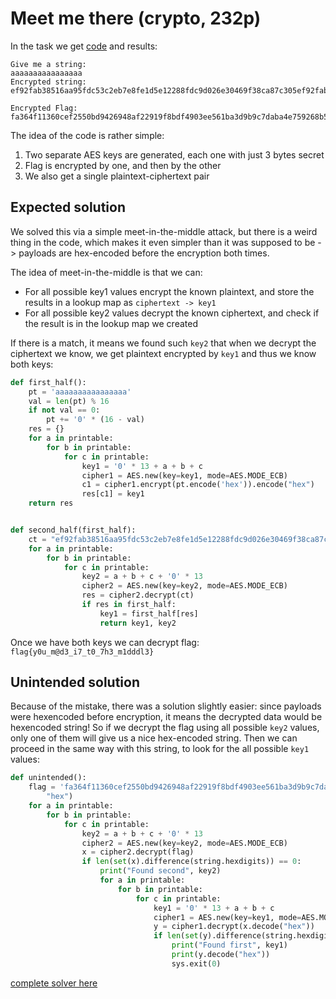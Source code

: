 # Meet me there (crypto, 232p)

In the task we get [code](meet.py) and results:

```
Give me a string:
aaaaaaaaaaaaaaaa
Encrypted string:
ef92fab38516aa95fdc53c2eb7e8fe1d5e12288fdc9d026e30469f38ca87c305ef92fab38516aa95fdc53c2eb7e8fe1d5e12288fdc9d026e30469f38ca87c305

Encrypted Flag:
fa364f11360cef2550bd9426948af22919f8bdf4903ee561ba3d9b9c7daba4e759268b5b5b4ea2589af3cf4abe6f9ae7e33c84e73a9c1630a25752ad2a984abfbbfaca24f7c0b4313e87e396f2bf5ae56ee99bb03c2ffdf67072e1dc98f9ef691db700d73f85f57ebd84f5c1711a28d1a50787d6e1b5e726bc50db5a3694f576
```

The idea of the code is rather simple:

1. Two separate AES keys are generated, each one with just 3 bytes secret
2. Flag is encrypted by one, and then by the other
3. We also get a single plaintext-ciphertext pair

## Expected solution

We solved this via a simple meet-in-the-middle attack, but there is a weird thing in the code, which makes it even simpler than it was supposed to be -> payloads are hex-encoded before the encryption both times.

The idea of meet-in-the-middle is that we can:

- For all possible key1 values encrypt the known plaintext, and store the results in a lookup map as `ciphertext -> key1`
- For all possible key2 values decrypt the known ciphertext, and check if the result is in the lookup map we created

If there is a match, it means we found such `key2` that when we decrypt the ciphertext we know, we get plaintext encrypted by `key1` and thus we know both keys:

```python
def first_half():
    pt = 'aaaaaaaaaaaaaaaa'
    val = len(pt) % 16
    if not val == 0:
        pt += '0' * (16 - val)
    res = {}
    for a in printable:
        for b in printable:
            for c in printable:
                key1 = '0' * 13 + a + b + c
                cipher1 = AES.new(key=key1, mode=AES.MODE_ECB)
                c1 = cipher1.encrypt(pt.encode('hex')).encode("hex")
                res[c1] = key1
    return res


def second_half(first_half):
    ct = "ef92fab38516aa95fdc53c2eb7e8fe1d5e12288fdc9d026e30469f38ca87c305ef92fab38516aa95fdc53c2eb7e8fe1d5e12288fdc9d026e30469f38ca87c305".decode("hex")
    for a in printable:
        for b in printable:
            for c in printable:
                key2 = a + b + c + '0' * 13
                cipher2 = AES.new(key=key2, mode=AES.MODE_ECB)
                res = cipher2.decrypt(ct)
                if res in first_half:
                    key1 = first_half[res]
                    return key1, key2
```

Once we have both keys we can decrypt flag: `flag{y0u_m@d3_i7_t0_7h3_m1dddl3}`

## Unintended solution

Because of the mistake, there was a solution slightly easier: since payloads were hexencoded before encryption, it means the decrypted data would be hexencoded string!
So if we decrypt the flag using all possible `key2` values, only one of them will give us a nice hex-encoded string.
Then we can proceed in the same way with this string, to look for the all possible `key1` values:

```python
def unintended():
    flag = 'fa364f11360cef2550bd9426948af22919f8bdf4903ee561ba3d9b9c7daba4e759268b5b5b4ea2589af3cf4abe6f9ae7e33c84e73a9c1630a25752ad2a984abfbbfaca24f7c0b4313e87e396f2bf5ae56ee99bb03c2ffdf67072e1dc98f9ef691db700d73f85f57ebd84f5c1711a28d1a50787d6e1b5e726bc50db5a3694f576'.decode(
        "hex")
    for a in printable:
        for b in printable:
            for c in printable:
                key2 = a + b + c + '0' * 13
                cipher2 = AES.new(key=key2, mode=AES.MODE_ECB)
                x = cipher2.decrypt(flag)
                if len(set(x).difference(string.hexdigits)) == 0:
                    print("Found second", key2)
                    for a in printable:
                        for b in printable:
                            for c in printable:
                                key1 = '0' * 13 + a + b + c
                                cipher1 = AES.new(key=key1, mode=AES.MODE_ECB)
                                y = cipher1.decrypt(x.decode("hex"))
                                if len(set(y).difference(string.hexdigits)) == 0:
                                    print("Found first", key1)
                                    print(y.decode("hex"))
                                    sys.exit(0)
```

[complete solver here](solver.py)
